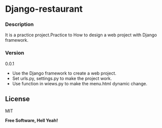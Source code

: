 # Django-restaurant

### Description
It is a practice project.Practice to How to design a web project with Django framework.
### Version
0.0.1

* Use the Django framework to create a web project.
* Set urls.py, settings.py to make the project work.
* Use function in wiews.py to make the menu.html dynamic change.


License
----

MIT


**Free Software, Hell Yeah!**
